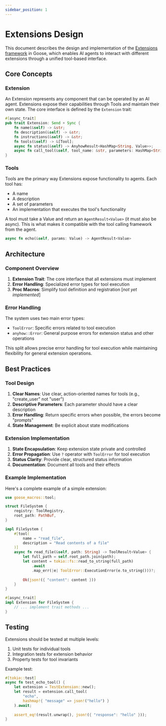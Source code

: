 ```yaml
---
sidebar_position: 1
---
```

# Extensions Design

This document describes the design and implementation of the [Extensions framework](/docs/getting-started/using-extensions) in Goose, which enables AI agents to interact with different extensions through a unified tool-based interface.

## Core Concepts

### Extension
An Extension represents any component that can be operated by an AI agent. Extensions expose their capabilities through Tools and maintain their own state. The core interface is defined by the `Extension` trait:

```rust
#[async_trait]
pub trait Extension: Send + Sync {
    fn name(&self) -> &str;
    fn description(&self) -> &str;
    fn instructions(&self) -> &str;
    fn tools(&self) -> &[Tool];
    async fn status(&self) -> AnyhowResult<HashMap<String, Value>>;
    async fn call_tool(&self, tool_name: &str, parameters: HashMap<String, Value>) -> ToolResult<Value>;
}
```

### Tools
Tools are the primary way Extensions expose functionality to agents. Each tool has:
- A name
- A description
- A set of parameters
- An implementation that executes the tool's functionality

A tool must take a Value and return an `AgentResult<Value>` (it must also be async). This
is what makes it compatible with the tool calling framework from the agent. 

```rust
async fn echo(&self, params: Value) -> AgentResult<Value>
```

## Architecture

### Component Overview

1. **Extension Trait**: The core interface that all extensions must implement
2. **Error Handling**: Specialized error types for tool execution
3. **Proc Macros**: Simplify tool definition and registration [*not yet implemented*]

### Error Handling

The system uses two main error types:
- `ToolError`: Specific errors related to tool execution
- `anyhow::Error`: General purpose errors for extension status and other operations

This split allows precise error handling for tool execution while maintaining flexibility for general extension operations.

## Best Practices

### Tool Design

1. **Clear Names**: Use clear, action-oriented names for tools (e.g., "create_user" not "user")
2. **Descriptive Parameters**: Each parameter should have a clear description
3. **Error Handling**: Return specific errors when possible, the errors become "prompts"
4. **State Management**: Be explicit about state modifications

### Extension Implementation

1. **State Encapsulation**: Keep extension state private and controlled
2. **Error Propagation**: Use `?` operator with `ToolError` for tool execution
3. **Status Clarity**: Provide clear, structured status information
4. **Documentation**: Document all tools and their effects

### Example Implementation

Here's a complete example of a simple extension:

```rust
use goose_macros::tool;

struct FileSystem {
    registry: ToolRegistry,
    root_path: PathBuf,
}

impl FileSystem {
    #[tool(
        name = "read_file",
        description = "Read contents of a file"
    )]
    async fn read_file(&self, path: String) -> ToolResult<Value> {
        let full_path = self.root_path.join(path);
        let content = tokio::fs::read_to_string(full_path)
            .await
            .map_err(|e| ToolError::ExecutionError(e.to_string()))?;
            
        Ok(json!({ "content": content }))
    }
}

#[async_trait]
impl Extension for FileSystem {
    // ... implement trait methods ...
}
```

## Testing

Extensions should be tested at multiple levels:
1. Unit tests for individual tools
2. Integration tests for extension behavior
3. Property tests for tool invariants

Example test:
```rust
#[tokio::test]
async fn test_echo_tool() {
    let extension = TestExtension::new();
    let result = extension.call_tool(
        "echo",
        hashmap!{ "message" => json!("hello") }
    ).await;
    
    assert_eq!(result.unwrap(), json!({ "response": "hello" }));
}
```